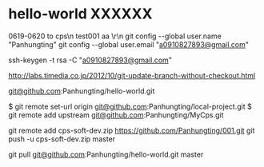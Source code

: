 # hello-world XXXXXX
0619-0620 to cps\n 
test001
aa
\r\n
git config --global user.name "Panhungting"
git config --global user.email "a0910827893@gmail.com"

ssh-keygen -t rsa -C "a0910827893@gmail.com"

http://labs.timedia.co.jp/2012/10/git-update-branch-without-checkout.html


git@github.com:Panhungting/hello-world.git

$ git remote set-url origin git@github.com:Panhungting/local-project.git
$ git remote add upstream git@github.com:Panhungting/MyCps.git

git remote add cps-soft-dev.zip https://github.com/Panhungting/001.git
git push -u cps-soft-dev.zip master
 
 
 
 git pull git@github.com:Panhungting/hello-world.git master
